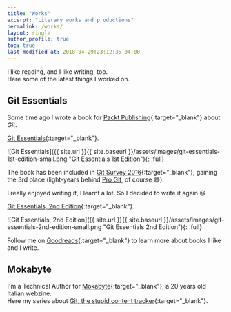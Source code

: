 ```yaml
---
title: "Works"
excerpt: "Literary works and productions"
permalink: /works/
layout: single
author_profile: true
toc: true
last_modified_at: 2018-04-29T23:12:35-04:00
---
```

I like reading, and I like writing, too.  
Here some of the latest things I worked on.  

## Git Essentials
Some time ago I wrote a book for [Packt Publishing](https://www.packtpub.com/){:target="_blank"} about _Git_.  

[Git Essentials](https://www.packtpub.com/application-development/git-essentials){:target="_blank"}.  

![Git Essentials]({{ site.url }}{{ site.baseurl }}/assets/images/git-essentials-1st-edition-small.png "Git Essentials 1st Edition"){: .full}
<!-- ![alt]({{ site.url }}{{ site.baseurl }}/assets/images/filename.jpg){: .full} -->

The book has been included in [Git Survey 2016](https://git.wiki.kernel.org/index.php/GitSurvey2016){:target="_blank"}, gaining the 3rd place (light-years behind [Pro Git](https://git-scm.com/book/en/v2), of course :sweat_smile:).  

I really enjoyed writing it, I learnt a lot. So I decided to write it again :smiley:   

[Git Essentials, 2nd Edition](https://www.packtpub.com/application-development/git-essentials-second-edition){:target="_blank"}.  

![Git Essentials, 2nd Edition]({{ site.url }}{{ site.baseurl }}/assets/images/git-essentials-2nd-edition-small.png "Git Essentials 2nd Edition"){: .full}

Follow me on [Goodreads](https://www.goodreads.com/author/show/13649672.Ferdinando_Santacroce){:target="_blank"} to learn more about books I like and I write.

## Mokabyte
I'm a Technical Author for [Mokabyte](http://www.mokabyte.it){:target="_blank"}, a 20 years old Italian webzine.  
Here my series about [Git, the stupid content tracker](http://www.mokabyte.it/author/ferdinando-santacroce/){:target="_blank"}.